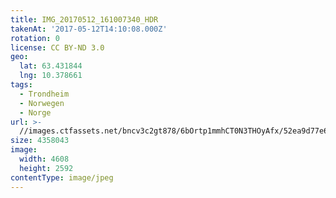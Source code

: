 ```yaml
---
title: IMG_20170512_161007340_HDR
takenAt: '2017-05-12T14:10:08.000Z'
rotation: 0
license: CC BY-ND 3.0
geo:
  lat: 63.431844
  lng: 10.378661
tags:
  - Trondheim
  - Norwegen
  - Norge
url: >-
  //images.ctfassets.net/bncv3c2gt878/6bOrtp1mmhCT0N3THOyAfx/52ea9d77e6a436b6a3f9c0836d1ab911/img_20170512_161007340_hdr_34650712235_o
size: 4358043
image:
  width: 4608
  height: 2592
contentType: image/jpeg
---
```


